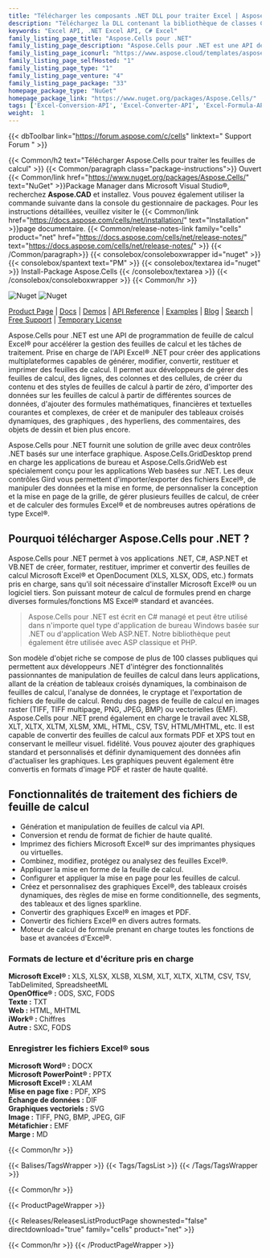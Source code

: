 ```yaml
---
title: "Télécharger les composants .NET DLL pour traiter Excel | Aspose.Cellules"
description: "Téléchargez la DLL contenant la bibliothèque de classes C# pour créer, modifier, afficher et imprimer des feuilles de calcul MS Excel® et OpenOffice® via l'API .NET. Convertir en DOCX, PPTX, PDF, XPS."
keywords: "Excel API, .NET Excel API, C# Excel"
family_listing_page_title: "Aspose.Cells pour .NET"
family_listing_page_description: "Aspose.Cells pour .NET est une API de programmation de feuille de calcul Excel permettant aux développeurs de logiciels de manipuler et de convertir des fichiers de feuille de calcul à partir de leurs propres applications. Une combinaison d'API et de contrôles GUI - Aspose.Cells pour .NET accélère les tâches de traitement et de conversion des feuilles de calcul."
family_listing_page_iconurl: "https://www.aspose.cloud/templates/aspose/App_Themes/V3/images/cells/272x272/aspose_cells-for-net.png"
family_listing_page_selfHosted: "1"
family_listing_page_type: "1"
family_listing_page_venture: "4"
family_listing_page_package: "33"
homepage_package_type: "NuGet"
homepage_package_link: "https://www.nuget.org/packages/Aspose.Cells/"
tags: ['Excel-Conversion-API', 'Excel-Converter-API', 'Excel-Formula-API', 'Excel-Library', 'Excel-to-BMP', 'Excel-to-DOCX', 'Excel-to-EMF', 'Excel-to-GIF', 'Excel-to-HTML', 'Excel-to-Image', 'Excel-to-JPEG', 'Excel-to-JPG', 'Excel-to-Markdown', 'Excel-to-MD', 'Excel-to-MHTML', 'Excel-to-PDF', 'Excel-to-PDFA', 'Excel-to-PNG', 'Excel-to-PPTX', 'Excel-to-SVG', 'Excel-to-TIFF', 'Excel-to-XPS', 'XLS-to-PDF', 'XLS-to-XLSX', 'XLS-to-XPS', 'XLSX-to-DOCX', 'XLSX-to-HTML', 'XLSX-to-Markdown', 'XLSX-to-MD', 'XLSX-to-MHTML', 'XLSX-to-PDF', 'XLSX-to-PPTX']
weight:  1
---
```


{{< dbToolbar link="https://forum.aspose.com/c/cells" linktext=" Support Forum " >}}

{{< Common/h2 text="Télécharger Aspose.Cells pour traiter les feuilles de calcul"  >}}
{{< Common/paragraph class="package-instructions">}}
Ouvert
{{< Common/link href="https://www.nuget.org/packages/Aspose.Cells/" text="NuGet"  >}}Package Manager dans Microsoft Visual Studio®, recherchez <b>Aspose.CAD</b> et installez. Vous pouvez également utiliser la commande suivante dans la console du gestionnaire de packages. Pour les instructions détaillées, veuillez visiter le
{{< Common/link href="https://docs.aspose.com/cells/net/installation/" text="Installation"  >}}page documentaire.
{{< Common/release-notes-link family="cells" product="net" href="https://docs.aspose.com/cells/net/release-notes/" text="https://docs.aspose.com/cells/net/release-notes/"  >}}
{{< /Common/paragraph>}}
{{< consolebox/consoleboxwrapper id="nuget" >}}
       {{< consolebox/spantext text="PM" >}}
       {{< consolebox/textarea id="nuget" >}} Install-Package Aspose.Cells {{< /consolebox/textarea >}}
{{< /consolebox/consoleboxwrapper >}}
{{< Common/hr >}}

![Nuget](https://img.shields.io/nuget/v/Aspose.Cells) ![Nuget](https://img.shields.io/nuget/dt/Aspose.Cells?label=nuget%20downloads)

[Product Page](https://products.aspose.com/cells/net/) | [Docs](https://docs.aspose.com/cells/net/) | [Demos](https://products.aspose.app/cells/family) | [API Reference](https://reference.aspose.com/cells/net/) | [Examples](https://github.com/aspose-cells/Aspose.Cells-for-.NET) | [Blog](https://blog.aspose.com/category/cells/) | [Search](https://search.aspose.com/) | [Free Support](https://forum.aspose.com/c/cells) | [Temporary License](https://purchase.aspose.com/temporary-license)

Aspose.Cells pour .NET est une API de programmation de feuille de calcul Excel® pour accélérer la gestion des feuilles de calcul et les tâches de traitement. Prise en charge de l'API Excel® .NET pour créer des applications multiplateformes capables de générer, modifier, convertir, restituer et imprimer des feuilles de calcul. Il permet aux développeurs de gérer des feuilles de calcul, des lignes, des colonnes et des cellules, de créer du contenu et des styles de feuilles de calcul à partir de zéro, d'importer des données sur les feuilles de calcul à partir de différentes sources de données, d'ajouter des formules mathématiques, financières et textuelles courantes et complexes, de créer et de manipuler des tableaux croisés dynamiques, des graphiques , des hyperliens, des commentaires, des objets de dessin et bien plus encore.

Aspose.Cells pour .NET fournit une solution de grille avec deux contrôles .NET basés sur une interface graphique. Aspose.Cells.GridDesktop prend en charge les applications de bureau et Aspose.Cells.GridWeb est spécialement conçu pour les applications Web basées sur .NET. Les deux contrôles Gird vous permettent d'importer/exporter des fichiers Excel®, de manipuler des données et la mise en forme, de personnaliser la conception et la mise en page de la grille, de gérer plusieurs feuilles de calcul, de créer et de calculer des formules Excel® et de nombreuses autres opérations de type Excel®.

## Pourquoi télécharger Aspose.Cells pour .NET ?

Aspose.Cells pour .NET permet à vos applications .NET, C#, ASP.NET et VB.NET de créer, formater, restituer, imprimer et convertir des feuilles de calcul Microsoft Excel® et OpenDocument (XLS, XLSX, ODS, etc.) formats pris en charge, sans qu'il soit nécessaire d'installer Microsoft Excel® ou un logiciel tiers. Son puissant moteur de calcul de formules prend en charge diverses formules/fonctions MS Excel® standard et avancées.

> Aspose.Cells pour .NET est écrit en C# managé et peut être utilisé dans n'importe quel type d'application de bureau Windows basée sur .NET ou d'application Web ASP.NET. Notre bibliothèque peut également être utilisée avec ASP classique et PHP.

Son modèle d'objet riche se compose de plus de 100 classes publiques qui permettent aux développeurs .NET d'intégrer des fonctionnalités passionnantes de manipulation de feuilles de calcul dans leurs applications, allant de la création de tableaux croisés dynamiques, la combinaison de feuilles de calcul, l'analyse de données, le cryptage et l'exportation de fichiers de feuille de calcul. Rendu des pages de feuille de calcul en images raster (TIFF, TIFF multipage, PNG, JPEG, BMP) ou vectorielles (EMF). Aspose.Cells pour .NET prend également en charge le travail avec XLSB, XLT, XLTX, XLTM, XLSM, XML, HTML, CSV, TSV, HTML/MHTML, etc. Il est capable de convertir des feuilles de calcul aux formats PDF et XPS tout en conservant le meilleur visuel. fidélité. Vous pouvez ajouter des graphiques standard et personnalisés et définir dynamiquement des données afin d'actualiser les graphiques. Les graphiques peuvent également être convertis en formats d'image PDF et raster de haute qualité.

## Fonctionnalités de traitement des fichiers de feuille de calcul

- Génération et manipulation de feuilles de calcul via API.
- Conversion et rendu de format de fichier de haute qualité.
- Imprimez des fichiers Microsoft Excel® sur des imprimantes physiques ou virtuelles.
- Combinez, modifiez, protégez ou analysez des feuilles Excel®.
- Appliquer la mise en forme de la feuille de calcul.
- Configurer et appliquer la mise en page pour les feuilles de calcul.
- Créez et personnalisez des graphiques Excel®, des tableaux croisés dynamiques, des règles de mise en forme conditionnelle, des segments, des tableaux et des lignes sparkline.
- Convertir des graphiques Excel® en images et PDF.
- Convertir des fichiers Excel® en divers autres formats.
- Moteur de calcul de formule prenant en charge toutes les fonctions de base et avancées d'Excel®.

### Formats de lecture et d'écriture pris en charge

**Microsoft Excel® :** XLS, XLSX, XLSB, XLSM, XLT, XLTX, XLTM, CSV, TSV, TabDelimited, SpreadsheetML\
**OpenOffice® :** ODS, SXC, FODS\
**Texte :** TXT\
**Web :** HTML, MHTML\
**iWork® :** Chiffres\
**Autre :** SXC, FODS

### Enregistrer les fichiers Excel® sous

**Microsoft Word® :** DOCX\
**Microsoft PowerPoint® :** PPTX\
**Microsoft Excel® :** XLAM\
**Mise en page fixe :** PDF, XPS\
**Échange de données :** DIF\
**Graphiques vectoriels :** SVG\
**Image :** TIFF, PNG, BMP, JPEG, GIF\
**Métafichier :** EMF\
**Marge :** MD

{{< Common/hr >}}

{{< Balises/TagsWrapper >}}
 {{< Tags/TagsList >}}
{{< /Tags/TagsWrapper >}}

{{< Common/hr >}}

{{< ProductPageWrapper >}}
<!-- ReleasesListProductPage-->
   {{< Releases/ReleasesListProductPage shownested="false"  directdownload="true" family="cells" product="net" >}}
<!-- /ReleasesListProductPage-->
{{< Common/hr >}}
{{< /ProductPageWrapper >}}


